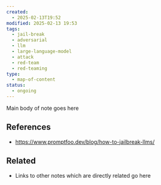 ```yaml
---
created:
  - 2025-02-13T19:52
modified: 2025-02-13 19:53
tags:
  - jail-break
  - adversarial
  - llm
  - large-language-model
  - attack
  - red-team
  - red-teaming
type:
  - map-of-content
status:
  - ongoing
---
```

Main body of note goes here
## References
* https://www.promptfoo.dev/blog/how-to-jailbreak-llms/
## Related

* Links to other notes which are directly related go here